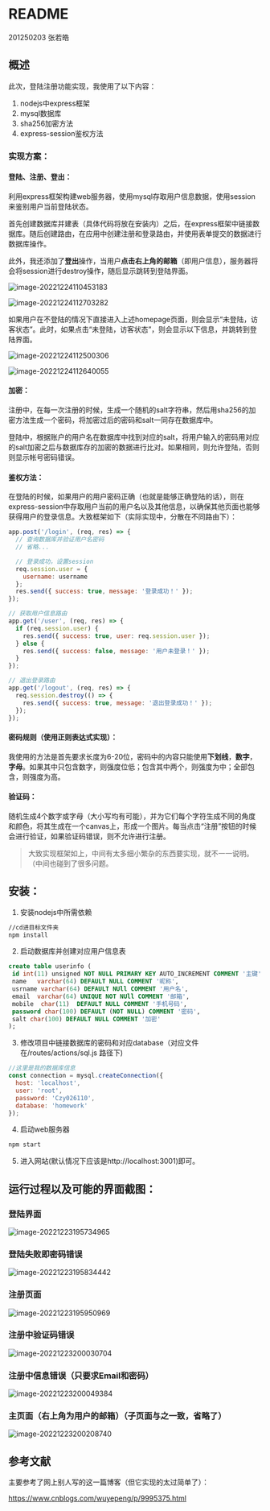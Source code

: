 # README

201250203 张若皓

## 概述

此次，登陆注册功能实现，我使用了以下内容：

1. nodejs中express框架
2. mysql数据库
3. sha256加密方法
4. express-session鉴权方法

### 实现方案：

#### 登陆、注册、登出：

利用express框架构建web服务器，使用mysql存取用户信息数据，使用session来鉴别用户当前登陆状态。

首先创建数据库并建表（具体代码将放在安装内）之后，在express框架中链接数据库。随后创建路由，在应用中创建注册和登录路由，并使用表单提交的数据进行数据库操作。

此外，我还添加了**登出**操作，当用户**点击右上角的邮箱**（即用户信息），服务器将会将session进行destroy操作，随后显示跳转到登陆界面。

![image-20221224110453183](https://typora-tes.oss-cn-shanghai.aliyuncs.com/uPic/20221224110453image-20221224110453183.png)

![image-20221224112703282](https://typora-tes.oss-cn-shanghai.aliyuncs.com/uPic/20221224112703image-20221224112703282.png)

如果用户在不登陆的情况下直接进入上述homepage页面，则会显示“未登陆，访客状态”。此时，如果点击“未登陆，访客状态”，则会显示以下信息，并跳转到登陆界面。

![image-20221224112500306](https://typora-tes.oss-cn-shanghai.aliyuncs.com/uPic/20221224112500image-20221224112500306.png)

![image-20221224112640055](https://typora-tes.oss-cn-shanghai.aliyuncs.com/uPic/20221224112640image-20221224112640055.png)

#### 加密：

注册中，在每一次注册的时候，生成一个随机的salt字符串，然后用sha256的加密方法生成一个密码，将加密过后的密码和salt一同存在数据库中。

登陆中，根据账户的用户名在数据库中找到对应的salt，将用户输入的密码用对应的salt加密之后与数据库存的加密的数据进行比对。如果相同，则允许登陆，否则则显示帐号密码错误。

#### 鉴权方法：

在登陆的时候，如果用户的用户密码正确（也就是能够正确登陆的话），则在express-session中存取用户当前的用户名以及其他信息，以确保其他页面也能够获得用户的登录信息。大致框架如下（实际实现中，分散在不同路由下）：

```js
app.post('/login', (req, res) => {
  // 查询数据库并验证用户名密码
  // 省略...

  // 登录成功，设置session
  req.session.user = {
    username: username
  };
  res.send({ success: true, message: '登录成功！' });
});

// 获取用户信息路由
app.get('/user', (req, res) => {
  if (req.session.user) {
    res.send({ success: true, user: req.session.user });
  } else {
    res.send({ success: false, message: '用户未登录！' });
  }
});

// 退出登录路由
app.get('/logout', (req, res) => {
  req.session.destroy(() => {
    res.send({ success: true, message: '退出登录成功！' });
  });
});
```

#### 密码规则（使用正则表达式实现）：

我使用的方法是首先要求长度为6-20位，密码中的内容只能使用**下划线**，**数字**，**字母**。如果其中只包含数字，则强度位低；包含其中两个，则强度为中；全部包含，则强度为高。

#### 验证码：

随机生成4个数字或字母（大小写均有可能），并为它们每个字符生成不同的角度和颜色，将其生成在一个canvas上，形成一个图片。每当点击“注册”按钮的时候会进行验证，如果验证码错误，则不允许进行注册。

> 大致实现框架如上，中间有太多细小繁杂的东西要实现，就不一一说明。（中间也碰到了很多问题。

## 安装：

1. 安装nodejs中所需依赖

```sh
//cd进目标文件夹
npm install
```

2. 启动数据库并创建对应用户信息表

```sql
create table userinfo (
 id int(11) unsigned NOT NULL PRIMARY KEY AUTO_INCREMENT COMMENT '主键',
 name   varchar(64) DEFAULT NULL COMMENT '昵称',
 usrname varchar(64) DEFAULT NUll COMMENT '用户名',
 email  varchar(64) UNIQUE NOT NUll COMMENT '邮箱',
 mobile  char(11)  DEFAULT NULL COMMENT '手机号码',
 password char(100) DEFAULT (NOT NULL) COMMENT '密码',
 salt char(100) DEFAULT NULL COMMENT '加密'
);
```

3. 修改项目中链接数据库的密码和对应database（对应文件在/routes/actions/sql.js 路径下)

```js
//这里是我的数据库信息
const connection = mysql.createConnection({
  host: 'localhost',
  user: 'root',
  password: 'Czy026110',
  database: 'homework'
});
```

4. 启动web服务器

```sh
npm start
```

5. 进入网站(默认情况下应该是http://localhost:3001)即可。

## 运行过程以及可能的界面截图：

### 登陆界面

![image-20221223195734965](https://typora-tes.oss-cn-shanghai.aliyuncs.com/uPic/20221223195735image-20221223195734965.png)

### 登陆失败即密码错误

![image-20221223195834442](https://typora-tes.oss-cn-shanghai.aliyuncs.com/uPic/20221223195834image-20221223195834442.png)

### 注册页面

![image-20221223195950969](https://typora-tes.oss-cn-shanghai.aliyuncs.com/uPic/20221223195951image-20221223195950969.png)

### 注册中验证码错误

![image-20221223200030704](https://typora-tes.oss-cn-shanghai.aliyuncs.com/uPic/20221223200030image-20221223200030704.png)

### 注册中信息错误（只要求Email和密码）

![image-20221223200049384](https://typora-tes.oss-cn-shanghai.aliyuncs.com/uPic/20221223200049image-20221223200049384.png)

### 主页面（右上角为用户的邮箱）（子页面与之一致，省略了）

![image-20221223200208740](https://typora-tes.oss-cn-shanghai.aliyuncs.com/uPic/20221223200208image-20221223200208740.png)

## 参考文献

主要参考了网上别人写的这一篇博客（但它实现的太过简单了）：

https://www.cnblogs.com/wuyepeng/p/9995375.html
